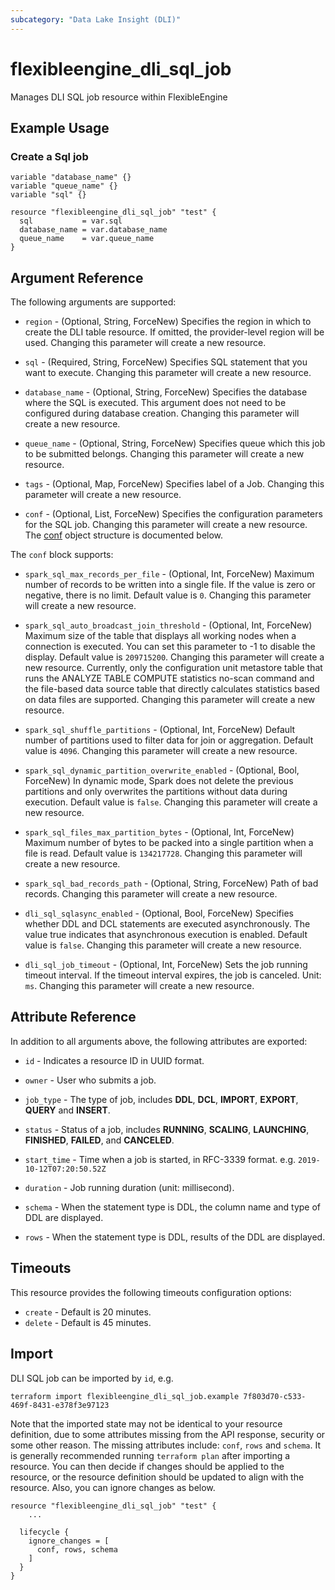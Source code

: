 ```yaml
---
subcategory: "Data Lake Insight (DLI)"
---
```


# flexibleengine_dli_sql_job

Manages DLI SQL job resource within FlexibleEngine

## Example Usage

### Create a Sql job

```hcl
variable "database_name" {}
variable "queue_name" {}
variable "sql" {}

resource "flexibleengine_dli_sql_job" "test" {
  sql           = var.sql
  database_name = var.database_name
  queue_name    = var.queue_name
}
```

## Argument Reference

The following arguments are supported:

* `region` - (Optional, String, ForceNew) Specifies the region in which to create the DLI table resource. If omitted,
  the provider-level region will be used. Changing this parameter will create a new resource.

* `sql` - (Required, String, ForceNew) Specifies SQL statement that you want to execute.
  Changing this parameter will create a new resource.

* `database_name` - (Optional, String, ForceNew) Specifies the database where the SQL is executed. This argument does
  not need to be configured during database creation. Changing this parameter will create a new resource.

* `queue_name` - (Optional, String, ForceNew) Specifies queue which this job to be submitted belongs.
  Changing this parameter will create a new resource.

* `tags` - (Optional, Map, ForceNew) Specifies label of a Job. Changing this parameter will create a new resource.

* `conf` - (Optional, List, ForceNew) Specifies the configuration parameters for the SQL job. Changing this parameter
  will create a new resource. The [conf](#dli_conf) object structure is documented below.

<a name="dli_conf"></a>
The `conf` block supports:

* `spark_sql_max_records_per_file` - (Optional, Int, ForceNew) Maximum number of records to be written
  into a single file. If the value is zero or negative, there is no limit. Default value is `0`.
  Changing this parameter will create a new resource.

* `spark_sql_auto_broadcast_join_threshold` - (Optional, Int, ForceNew) Maximum size of the table that
  displays all working nodes when a connection is executed. You can set this parameter to -1 to disable the display.
  Default value is `209715200`. Changing this parameter will create a new resource.
  Currently, only the configuration unit metastore table that runs the ANALYZE TABLE COMPUTE statistics no-scan
  command and the file-based data source table that directly calculates statistics based on data files are supported.
  Changing this parameter will create a new resource.

* `spark_sql_shuffle_partitions` - (Optional, Int, ForceNew) Default number of partitions used to filter
  data for join or aggregation. Default value is `4096`. Changing this parameter will create a new resource.

* `spark_sql_dynamic_partition_overwrite_enabled` - (Optional, Bool, ForceNew) In dynamic mode, Spark does not delete
  the previous partitions and only overwrites the partitions without data during execution. Default value is `false`.
  Changing this parameter will create a new resource.

* `spark_sql_files_max_partition_bytes` - (Optional, Int, ForceNew) Maximum number of bytes to be packed into a
  single partition when a file is read. Default value is `134217728`.
  Changing this parameter will create a new resource.

* `spark_sql_bad_records_path` - (Optional, String, ForceNew) Path of bad records. Changing this parameter will create
  a new resource.

* `dli_sql_sqlasync_enabled` - (Optional, Bool, ForceNew) Specifies whether DDL and DCL statements are executed
  asynchronously. The value true indicates that asynchronous execution is enabled. Default value is `false`.
  Changing this parameter will create a new resource.

* `dli_sql_job_timeout` - (Optional, Int, ForceNew) Sets the job running timeout interval. If the timeout interval
  expires, the job is canceled. Unit: `ms`. Changing this parameter will create a new resource.
  
## Attribute Reference

In addition to all arguments above, the following attributes are exported:

* `id` - Indicates a resource ID in UUID format.

* `owner` - User who submits a job.

* `job_type` - The type of job, includes **DDL**, **DCL**, **IMPORT**, **EXPORT**, **QUERY** and **INSERT**.

* `status` - Status of a job, includes **RUNNING**, **SCALING**, **LAUNCHING**, **FINISHED**, **FAILED**,
  and **CANCELED**.

* `start_time` - Time when a job is started, in RFC-3339 format. e.g. `2019-10-12T07:20:50.52Z`

* `duration` - Job running duration (unit: millisecond).

* `schema` - When the statement type is DDL, the column name and type of DDL are displayed.

* `rows` - When the statement type is DDL, results of the DDL are displayed.

## Timeouts

This resource provides the following timeouts configuration options:

* `create` - Default is 20 minutes.
* `delete` - Default is 45 minutes.

## Import

DLI SQL job can be imported by `id`, e.g.

```shell
terraform import flexibleengine_dli_sql_job.example 7f803d70-c533-469f-8431-e378f3e97123
```

Note that the imported state may not be identical to your resource definition, due to some attributes missing from the
API response, security or some other reason. The missing attributes include: `conf`, `rows` and `schema`.
It is generally recommended running `terraform plan` after importing a resource. You can then decide if changes should
be applied to the resource, or the resource definition should be updated to align with the resource. Also, you can
ignore changes as below.

```hcl
resource "flexibleengine_dli_sql_job" "test" {
    ...

  lifecycle {
    ignore_changes = [
      conf, rows, schema
    ]
  }
}
```
